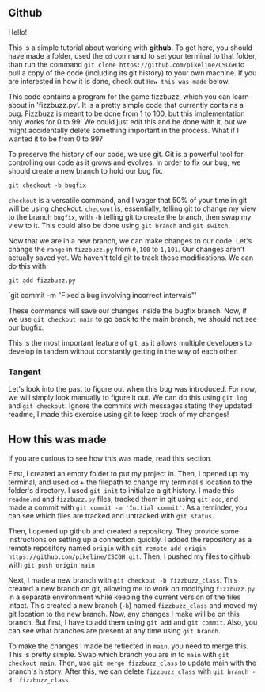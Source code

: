 ## Github

Hello!

This is a simple tutorial about working with **github**. To get here, you should have made a folder, used the `cd` command to set your terminal to that folder, than run the command `git clone https://github.com/pikeline/CSCGH` to pull a copy of the code (including its git history) to your own machine. If you are interested in how it is done, check out `How this was made` below.

This code contains a program for the game fizzbuzz, which you can learn about in 'fizzbuzz.py'. It is a pretty simple code that currently contains a bug. Fizzbuzz is meant to be done from 1 to 100, but this implementation only works for 0 to 99! We could just edit this and be done with it, but we might accidentally delete something important in the process. What if I wanted it to be from 0 to 99?

To preserve the history of our code, we use git. Git is a powerful tool for controlling our code as it grows and evolves. In order to fix our bug, we should create a new branch to hold our bug fix.

`git checkout -b bugfix`

`checkout` is a versatile command, and I wager that 50% of your time in git will be using checkout. `checkout` is, essentially, telling git to change my view to the branch `bugfix`, with `-b` telling git to create the branch, then swap my view to it. This could also be done using `git branch` and `git switch`.

Now that we are in a new branch, we can make changes to our code. Let's change the `range` in `fizzbuzz.py` from `0,100` to `1,101`. Our changes aren't actually saved yet. We haven't told git to track these modifications. We can do this with 

`git add fizzbuzz.py`

`git commit -m "Fixed a bug involving incorrect intervals"'

These commands will save our changes inside the bugfix branch. Now, if we use `git checkout main` to go back to the main branch, we should not see our bugfix.

This is the most important feature of git, as it allows multiple developers to develop in tandem without constantly getting in the way of each other.

### Tangent

Let's look into the past to figure out when this bug was introduced. For now, we will simply look manually to figure it out. We can do this using `git log` and `git checkout`. Ignore the commits with messages stating they updated readme, I made this exercise using git to keep track of my changes!


## How this was made

If you are curious to see how this was made, read this section.

First, I created an empty folder to put my project in. Then, I opened up my terminal, and used `cd` + the filepath to change my terminal's location to the folder's directory. I used `git init` to initialize a git history. I made this `readme.md` and `fizzbuzz.py` files, tracked them in git using `git add`, and made a commit with `git commit -m 'Initial commit'`. As a reminder, you can see which files are tracked and untracked with `git status`.

Then, I opened up github and created a repository. They provide some instructions on setting up a connection quickly. I added the repository as a remote repository named `origin` with `git remote add origin https://github.com/pikeline/CSCGH.git`. Then, I pushed my files to github with `git push origin main`

Next, I made a new branch with `git checkout -b fizzbuzz_class`. This created a new branch on git, allowing me to work on modifying `fizzbuzz.py` in a separate environment while keeping the current version of the files intact. This created a new branch (`-b`) named `fizzbuzz_class` and moved my git location to the new branch. Now, any changes I make will be on this branch. But first, I have to add them using `git add` and `git commit`. Also, you can see what branches are present at any time using `git branch`.

To make the changes I made be reflected in `main`, you need to merge this. This is pretty simple. Swap which branch you are in to `main` with `git checkout main`. Then, use `git merge fizzbuzz_class` to update main with the branch's history. After this, we can delete `fizzbuzz_class` with `git branch -d 'fizzbuzz_class`.